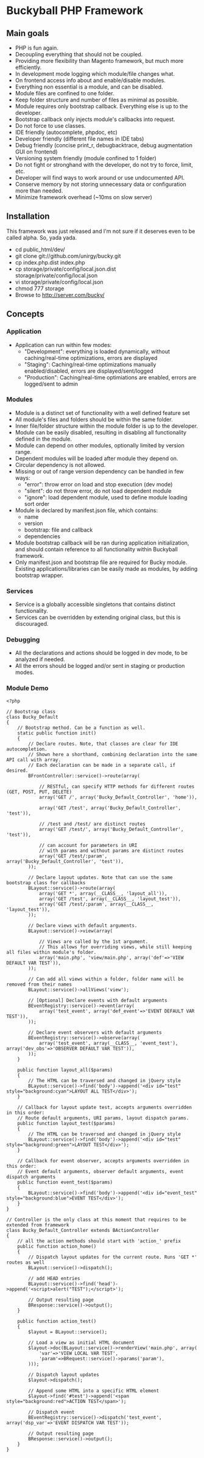 # Buckyball PHP Framework #

## Main goals ##

* PHP is fun again.
* Decoupling everything that should not be coupled.
* Providing more flexibility than Magento framework, but much more efficiently.
* In development mode logging which module/file changes what.
* On frontend access info about and enable/disable modules.
* Everything non essential is a module, and can be disabled.
* Module files are confined to one folder.
* Keep folder structure and number of files as minimal as possible.
* Module requires only bootstrap callback. Everything else is up to the developer.
* Bootstrap callback only injects module's callbacks into request.
* Do not force to use classes.
* IDE friendly (autocomplete, phpdoc, etc)
* Developer friendly (different file names in IDE tabs)
* Debug friendly (concise print_r, debugbacktrace, debug augmentation GUI on frontend)
* Versioning system friendly (module confined to 1 folder)
* Do not fight or stronghand with the developer, do not try to force, limit, etc.
* Developer will find ways to work around or use undocumented API.
* Conserve memory by not storing unnecessary data or configuration more than needed.
* Minimize framework overhead (~10ms on slow server)

## Installation ##

This framework was just released and I'm not sure if it deserves even to be called alpha.
So, yada yada.

- cd public_html/dev/
- git clone git://github.com/unirgy/bucky.git
- cp index.php.dist index.php
- cp storage/private/config/local.json.dist storage/private/config/local.json
- vi storage/private/config/local.json
- chmod 777 storage
- Browse to http://server.com/bucky/

## Concepts ##

### Application ###
* Application can run within few modes:
  * "Development": everything is loaded dynamically, without caching/real-time optimizations, errors are displayed
  * "Staging": Caching/real-time optimizations manually enabled/disabled, errors are displayed/sent/logged
  * "Production": Caching/real-time optimiations are enabled, errors are logged/sent to admin

### Modules ###
* Module is a distinct set of functionality with a well defined feature set
* All module's files and folders should be within the same folder.
* Inner file/folder structure within the module folder is up to the developer.
* Module can be easily disabled, resulting in disabling all functionality defined in the module.
* Module can depend on other modules, optionally limited by version range.
* Dependent modules will be loaded after module they depend on.
* Circular dependency is not allowed.
* Missing or out of range version dependency can be handled in few ways:
  * "error": throw error on load and stop execution (dev mode)
  * "silent": do not throw error, do not load dependent module
  * "ignore": load dependent module, used to define module loading sort order
* Module is declared by manifest.json file, which contains:
  * name
  * version
  * bootstrap: file and callback
  * dependencies
* Module bootstrap callback will be ran during application initialization, and should contain reference to all functionality within Buckyball framework.
* Only manifest.json and bootstrap file are required for Bucky module. Existing applications/libraries can be easily made as modules, by adding bootstrap wrapper.

### Services ###
* Service is a globally accessible singletons that contains distinct functionality.
* Services can be overridden by extending original class, but this is discouraged.

### Debugging ###
* All the declarations and actions should be logged in dev mode, to be analyzed if needed.
* All the errors should be logged and/or sent in staging or production modes.

### Module Demo ###

    <?php

    // Bootstrap class
    class Bucky_Default
    {
        // Bootstrap method. Can be a function as well.
        static public function init()
        {
            // Declare routes. Note, that classes are clear for IDE autocompletion.
            // Shown here a shorthand, combining declaration into the same API call with array.
            // Each declaration can be made in a separate call, if desired.
            BFrontController::service()->route(array(

                // RESTful, can specify HTTP methods for different routes (GET, POST, PUT, DELETE)
                array('GET /', array('Bucky_Default_Controller', 'home')),

                array('GET /test', array('Bucky_Default_Controller', 'test')),

                // /test and /test/ are distinct routes
                array('GET /test/', array('Bucky_Default_Controller', 'test')),

                // can account for parameters in URI
                // with params and without params are distinct routes
                array('GET /test/:param', array('Bucky_Default_Controller', 'test')),
            ));

            // Declare layout updates. Note that can use the same bootstrap class for callbacks
            BLayout::service()->route(array(
                array('GET *', array(__CLASS__, 'layout_all')),
                array('GET /test', array(__CLASS__, 'layout_test')),
                array('GET /test/:param', array(__CLASS__, 'layout_test')),
            ));

            // Declare views with default arguments.
            BLayout::service()->view(array(

                // Views are called by the 1st argument.
                // This allows for overriding views, while still keeping all files within module's folder.
                array('main.php', 'view/main.php', array('def'=>'VIEW DEFAULT VAR TEST')),
            ));

            // Can add all views within a folder, folder name will be removed from their names
            BLayout::service()->allViews('view');

            // [Optional] Declare events with default arguments
            BEventRegistry::service()->event(array(
                array('test_event', array('def_event'=>'EVENT DEFAULT VAR TEST')),
            ));

            // Declare event observers with default arguments
            BEventRegistry::service()->observe(array(
                array('test_event', array(__CLASS__, 'event_test'), array('dev_obs'=>'OBSERVER DEFAULT VAR TEST')),
            ));
        }

        public function layout_all($params)
        {
            // The HTML can be traversed and changed in jQuery style
            BLayout::service()->find('body')->append('<div id="test" style="background:cyan">LAYOUT ALL TEST</div>');
        }

        // Callback for layout update test, accepts arguments overridden in this order:
        // Route default arguments, URI params, layout dispatch params.
        public function layout_test($params)
        {
            // The HTML can be traversed and changed in jQuery style
            BLayout::service()->find('body')->append('<div id="test" style="background:green">LAYOUT TEST</div>');
        }

        // Callback for event observer, accepts arguments overridden in this order:
        // Event default arguments, observer default arguments, event dispatch arguments
        public function event_test($params)
        {
            BLayout::service()->find('body')->append('<div id="event_test" style="background:blue">EVENT TEST</div>');
        }
    }

    // Controller is the only class at this moment that requires to be extended from framework
    class Bucky_Default_Controller extends BActionController
    {
        // all the action methods should start with 'action_' prefix
        public function action_home()
        {
            // Dispatch layout updates for the current route. Runs 'GET *' routes as well
            BLayout::service()->dispatch();

            // add HEAD entries
            BLayout::service()->find('head')->append('<script>alert("TEST");</script>');

            // Output resulting page
            BResponse::service()->output();
        }

        public function action_test()
        {
            $layout = BLayout::service();

            // Load a view as initial HTML document
            $layout->doc(BLayout::service()->renderView('main.php', array(
                'var'=>'VIEW LOCAL VAR TEST',
                'param'=>BRequest::service()->params('param'),
            )));

            // Dispatch layout updates
            $layout->dispatch();

            // Append some HTML into a specific HTML element
            $layout->find('#test')->append('<span style="background:red">ACTION TEST</span>');

            // Dispatch event
            BEventRegistry::service()->dispatch('test_event', array('dsp_var'=>'EVENT DISPATCH VAR TEST'));

            // Output resulting page
            BResponse::service()->output();
        }
    }